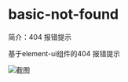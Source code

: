 # basic-not-found

简介：404 报错提示

基于element-ui组件的404 报错提示

![截图](https://user-images.githubusercontent.com/18508817/39957530-079e45d0-5627-11e8-8beb-3fa577f25966.png)
